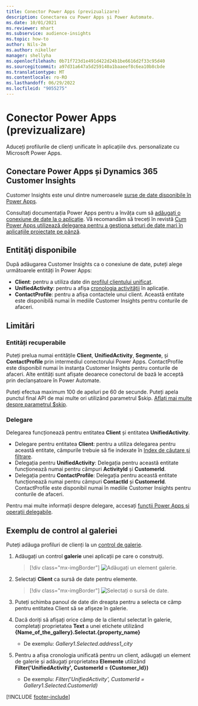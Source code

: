 ```yaml
---
title: Conector Power Apps (previzualizare)
description: Conectarea cu Power Apps și Power Automate.
ms.date: 10/01/2021
ms.reviewer: mhart
ms.subservice: audience-insights
ms.topic: how-to
author: Nils-2m
ms.author: nikeller
manager: shellyha
ms.openlocfilehash: 0b71f723d1e491d422d24b1be6616d2f33c95d40
ms.sourcegitcommit: a97d31a647a5d259140a1baaeef8c6ea10b8cbde
ms.translationtype: MT
ms.contentlocale: ro-RO
ms.lasthandoff: 06/29/2022
ms.locfileid: "9055275"
---
```

# <a name="power-apps-connector-preview"></a>Conector Power Apps (previzualizare)

Aduceți profilurile de clienți unificate în aplicațiile dvs. personalizate cu Microsoft Power Apps.

## <a name="connect-power-apps-and-dynamics-365-customer-insights"></a>Conectare Power Apps și Dynamics 365 Customer Insights

Customer Insights este unul dintre numeroasele [surse de date disponibile în Power Apps](/powerapps/maker/canvas-apps/working-with-data-sources).

Consultați documentația Power Apps pentru a învăța cum să [adăugați o conexiune de date la o aplicație](/powerapps/maker/canvas-apps/add-data-connection). Vă recomandăm să treceți în revistă [Cum Power Apps utilizează delegarea pentru a gestiona seturi de date mari în aplicațiile proiectate pe pânză](/powerapps/maker/canvas-apps/delegation-overview).

## <a name="available-entities"></a>Entităţi disponibile

După adăugarea Customer Insights ca o conexiune de date, puteți alege următoarele entități în Power Apps:

- **Client**: pentru a utiliza date din [profilul clientului unificat](customer-profiles.md).
- **UnifiedActivity**: pentru a afișa [cronologia activității](activities.md) în aplicație.
- **ContactProfile**: pentru a afișa contactele unui client. Această entitate este disponibilă numai în mediile Customer Insights pentru conturile de afaceri.

## <a name="limitations"></a>Limitări

### <a name="retrievable-entities"></a>Entități recuperabile

Puteți prelua numai entitățile **Client**, **UnifiedActivity**, **Segmente**, și **ContactProfile** prin intermediul conectorului Power Apps. ContactProfile este disponibil numai în instanța Customer Insights pentru conturile de afaceri. Alte entități sunt afișate deoarece conectorul de bază le acceptă prin declanșatoare în Power Automate.

Puteți efectua maximum 100 de apeluri pe 60 de secunde. Puteți apela punctul final API de mai multe ori utilizând parametrul $skip. [Aflați mai multe despre parametrul $skip](/connectors/customerinsights/#get-items-from-an-entity).

### <a name="delegation"></a>Delegare

Delegarea funcționează pentru entitatea **Client** și entitatea **UnifiedActivity**. 

- Delegare pentru entitatea **Client**: pentru a utiliza delegarea pentru această entitate, câmpurile trebuie să fie indexate în [Index de căutare și filtrare](search-filter-index.md).  
- Delegația pentru **UnifiedActivity**: Delegația pentru această entitate funcționează numai pentru câmpuri **ActivityId** și **CustomerId**.  
- Delegația pentru **ContactProfile**: Delegația pentru această entitate funcționează numai pentru câmpuri **ContactId** și **CustomerId**. ContactProfile este disponibil numai în mediile Customer Insights pentru conturile de afaceri.

Pentru mai multe informații despre delegare, accesați [funcții Power Apps și operații delegabile](/powerapps/maker/canvas-apps/delegation-overview). 

## <a name="example-gallery-control"></a>Exemplu de control al galeriei

Puteți adăuga profiluri de clienți la un [control de galerie](/powerapps/maker/canvas-apps/add-gallery).

1. Adăugați un control **galerie** unei aplicații pe care o construiți.

    > [!div class="mx-imgBorder"]
    > ![Adăugați un element galerie.](media/connector-powerapps9.png "Adăugați un element galerie.")

2. Selectați **Client** ca sursă de date pentru elemente.

    > [!div class="mx-imgBorder"]
    > ![Selectați o sursă de date.](media/choose-datasource-powerapps.png "Selectați o sursă de date.")

3. Puteți schimba panoul de date din dreapta pentru a selecta ce câmp pentru entitatea Client să se afișeze în galerie.

4. Dacă doriți să afișați orice câmp de la clientul selectat în galerie, completați proprietatea **Text** a unei etichete utilizând **{Name_of_the_gallery}.Selectat.{property_name}**  
    - De exemplu: _Gallery1.Selected.address1_city_

5. Pentru a afișa cronologia unificată pentru un client, adăugați un element de galerie și adăugați proprietatea **Elemente** utilizând **Filter('UnifiedActivity', CustomerId = {Customer_Id})**  
    - De exemplu: _Filter('UnifiedActivity', CustomerId = Gallery1.Selected.CustomerId)_


[!INCLUDE [footer-include](includes/footer-banner.md)]
